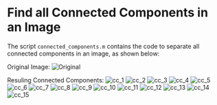 # Find all Connected Components in an Image

The script `connected_components.m` contains the code to separate all connected components in an image, as shown below:

Original Image:
![Original](cc_o.png)

Resuling Connected Components:
![cc_1](cc_1.png) ![cc_2](cc_2.png)
![cc_3](cc_3.png) ![cc_4](cc_4.png)
![cc_5](cc_5.png) ![cc_6](cc_6.png)
![cc_7](cc_7.png) ![cc_8](cc_8.png)
![cc_9](cc_9.png) ![cc_10](cc_10.png)
![cc_11](cc_11.png) ![cc_12](cc_12.png)
![cc_13](cc_13.png) ![cc_14](cc_14.png)
![cc_15](cc_15.png)

